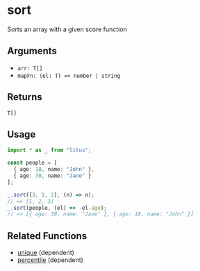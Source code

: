 # sort

Sorts an array with a given score function

## Arguments

- `arr: T[]`
- `mapFn: (el: T) => number | string`

## Returns

`T[]`

## Usage

```ts
import * as _ from "litus";

const people = [
  { age: 18, name: "John" },
  { age: 30, name: "Jane" }
];

_.sort([3, 1, 2], (n) => n);
// => [1, 2, 3]
_.sort(people, (el) => -el.age);
// => [{ age: 30, name: "Jane" }, { age: 18, name: "John" }]
```

## Related Functions

- [unique](unique.md) (dependent)
- [percentile](../math/percentile.md) (dependent)
